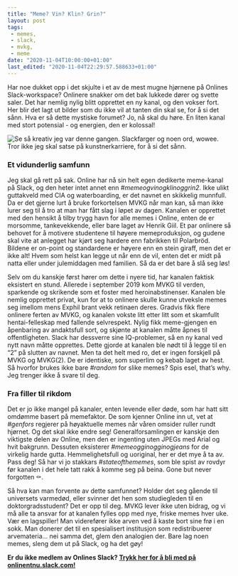 ```yaml
---
title: "Meme? Vin? Klin? Grin?"
layout: post
tags: 
 - memes,
 - slack,
 - mvkg,
 - meme
date: "2020-11-04T10:00:00+01:00"
last_edited: "2020-11-04T22:29:57.588633+01:00"
---
```

Har noe dukket opp i det skjulte i et av de mest mugne hjørnene på Onlines Slack-workspace? Onlinere snakker om det bak lukkede dører og svette saler. Det har nemlig nylig blitt opprettet en ny kanal, og den vokser fort. Her blir det lagt ut bilder som du ikke vil at tanten din skal se, for å si det sånn. Hva er så dette mystiske forumet? Jo, nå skal du høre. En liten kanal med stort potensial - og energien, den er kolossal!

![Se så kreativ jeg var denne gangen. Slackfarger og noen ord, wowee. Tror ikke jeg skal satse på kunstnerkarriere, for å si det sånn.](https://online.ntnu.no/media/images/responsive/48218016-6e43-4fe1-9717-d2bcea3fefef.png)

### Et vidunderlig samfunn

Jeg skal gå rett på sak. Online har nå sin helt egen dedikerte meme-kanal på Slack, og den heter intet annet enn *#memeogvinogklinoggrin2*. Ikke ulikt guttakveld med CIA og waterboarding, er det navnet en skikkelig munnfull. Da er det gjerne lurt å bruke forkortelsen MVKG når man kan, så man ikke lurer seg til å tro at man har fått slag i løpet av dagen. Kanalen er opprettet med den hensikt å tilby trygg havn for alle memes i Online, enten de er morsomme, tankevekkende, eller bare laget av Henrik Giil. Et par onlinere så behovet for å motivere studentene til høyere memeproduksjon, og gudene skal vite at anlegget har kjørt seg hardere enn fabrikken til Polarbröd. Bildene er on-point og standardene er høyere enn en stein giraff, men det er ikke alt! Hvem som helst kan legge ut når enn de vil, enten det er midt på natta eller under julemiddagen med familien. Så da er det bare å slå seg løs!

Selv om du kanskje først hører om dette i nyere tid, har kanalen faktisk eksistert en stund. Allerede i september 2019 kom MVKG til verden, sparkende og skrikende som et foster med heroinabstinenser. Kanalen ble nemlig opprettet privat, kun for at to onlinere skulle kunne utveksle memes seg imellom mens Exphil brant vekk retinaen deres. Gradvis fikk flere onlinere ferten av MVKG, og kanalen vokste litt etter litt som et skamfullt hentai-felleskap med fallende selvrespekt. Nylig fikk meme-gjengen en åpenbaring av andaktsfull sort, og skjønte at kanalen måtte åpnes til offentligheten. Slack har dessverre sine IQ-problemer, så en ny kanal ved nytt navn måtte opprettes. Dette gjorde at kanalen ble nødt til å legge til en “2” på slutten av navnet. Men ta det helt med ro, det er ingen forskjell på MVKG og MVKG(2). De er identiske, som superlim og kebab laget av hest. Så hvorfor brukes ikke bare *#random* for slike memes? Spis esel, that’s why. Jeg trenger ikke å svare til deg.

### Fra filler til rikdom

Det er jo ikke mangel på kanaler, enten levende eller døde, som har hatt sitt omdømme basert på memefaktor. De som kjenner Online inn ut, vet at *#genfors* regjerer på høyaktuelle memes når våren omsider ruller rundt hjørnet. Og det skal ikke endre seg! Generalforsamlingen er kanskje den viktigste delen av Online, men den er ingenting uten JPEGs med Arial og hvit bakgrunn. Dessuten eksisterer *#memeogginogginogjeans* for de virkelig harde gutta. Hemmelighetsfull og uoriginal, her er det mye å ta av. Pass deg! Så har vi jo stakkars *#stateofthememes*, som ble spist av rovdyr før kanalen i det hele tatt rakk å komme seg på beina. Gone but never forgotten ⚰️.

Så hva kan man forvente av dette samfunnet? Holder det seg gående til universets varmedød, eller svinner det hen som studiegleden til en doktorgradsstudent? Det er opp til deg. MVKG lever ikke uten bidrag, og vi må alle ta ansvar for at kanalen fylles opp med nye, friske memes hver uke. Vær en lagspiller! Man viderefører ikke arven ved å kaste bort sine frø i en sokk. Man donerer det til en spesialisert institusjon som redistribuerer arvemateria… nei samma det, glem den analogien der. Bare lag noen memes, sleng dem ut på Slack, og ha det gøy!

**Er du ikke medlem av Onlines Slack? [Trykk her for å bli med på onlinentnu.slack.com!](https://onlinentnu.slack.com)**
